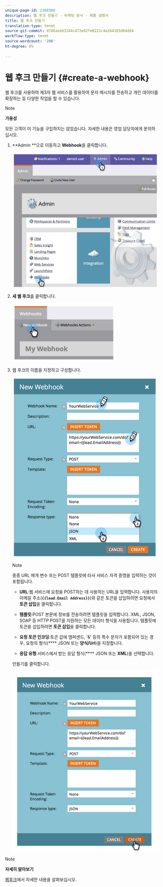 ```yaml
---
unique-page-id: 2360360
description: 웹 후크 만들기 - 마케팅 문서 - 제품 설명서
title: 웹 후크 만들기
translation-type: tm+mt
source-git-commit: d7d6aee63144c472e02fe0221c4a164183d04dd4
workflow-type: tm+mt
source-wordcount: '200'
ht-degree: 0%

---
```



# 웹 후크 만들기 {#create-a-webhook}

웹 후크를 사용하여 제3자 웹 서비스를 활용하여 문자 메시지를 전송하고 개인 데이터를 확장하는 등 다양한 작업을 할 수 있습니다.

>[!NOTE]
>
>**가용성**
>
>모든 고객이 이 기능을 구입하지는 않았습니다. 자세한 내용은 영업 담당자에게 문의하십시오.

1. **Admin **으로 이동하고 **Webhook**&#x200B;을 클릭합니다.

   ![](assets/image2014-9-24-14-3a52-3a57.png)

1. **새 웹 후크**&#x200B;를 클릭합니다.

   ![](assets/image2014-9-24-14-3a53-3a9.png)

1. 웹 후크의 이름을 지정하고 구성합니다.

   ![](assets/image2014-9-24-14-3a53-3a19.png)

   >[!NOTE]
   >
   >종종 URL 매개 변수 또는 POST 템플릿에 타사 서비스 자격 증명을 입력하는 것이 포함됩니다.

   * **URL**:웹 서비스에 요청을 POST하는 데 사용하는 URL을 입력합니다. 사용자의 이메일 주소(**`{{lead.Email Address}}`**)와 같은 토큰을 삽입하려면 요청에서 **토큰 삽입**&#x200B;을 클릭합니다.

   * **템플릿**:POST 본문에 정보를 전송하려면 템플릿을 입력합니다. XML, JSON, SOAP 등 HTTP POST을 지원하는 모든 데이터 형식을 사용합니다. 템플릿에 토큰을 삽입하려면 **토큰 삽입**&#x200B;을 클릭합니다.

   * **요청 토큰 인코딩**:토큰 값에 앰퍼샌드, &#39;&amp;&#39; 등의 특수 문자가 포함되어 있는 경우, 요청의 형식(**** JSON 또는  **양식/Url**)을 지정합니다.

   * **응답 유형**:서비스에서 받는 응답 형식(**** JSON 또는  **XML**)을 선택합니다.

   만들기를 클릭합니다.

   ![](assets/image2014-9-24-14-3a53-3a35.png)

>[!NOTE]
>
>**자세히 알아보기**
>
>[웹후크](http://developers.marketo.com/documentation/webhooks/)에서 자세한 내용을 살펴보십시오.

